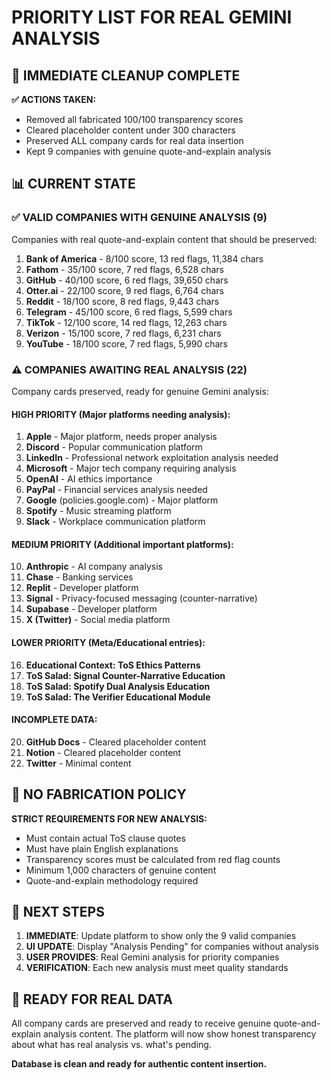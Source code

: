# PRIORITY LIST FOR REAL GEMINI ANALYSIS

## 🎯 **IMMEDIATE CLEANUP COMPLETE**

**✅ ACTIONS TAKEN:**
- Removed all fabricated 100/100 transparency scores
- Cleared placeholder content under 300 characters
- Preserved ALL company cards for real data insertion
- Kept 9 companies with genuine quote-and-explain analysis

## 📊 **CURRENT STATE**

### ✅ **VALID COMPANIES WITH GENUINE ANALYSIS (9)**
Companies with real quote-and-explain content that should be preserved:

1. **Bank of America** - 8/100 score, 13 red flags, 11,384 chars
2. **Fathom** - 35/100 score, 7 red flags, 6,528 chars
3. **GitHub** - 40/100 score, 6 red flags, 39,650 chars
4. **Otter.ai** - 22/100 score, 9 red flags, 6,764 chars
5. **Reddit** - 18/100 score, 8 red flags, 9,443 chars
6. **Telegram** - 45/100 score, 6 red flags, 5,599 chars
7. **TikTok** - 12/100 score, 14 red flags, 12,263 chars
8. **Verizon** - 15/100 score, 7 red flags, 6,231 chars
9. **YouTube** - 18/100 score, 7 red flags, 5,990 chars

### ⚠️ **COMPANIES AWAITING REAL ANALYSIS (22)**
Company cards preserved, ready for genuine Gemini analysis:

#### **HIGH PRIORITY** (Major platforms needing analysis):
1. **Apple** - Major platform, needs proper analysis
2. **Discord** - Popular communication platform
3. **LinkedIn** - Professional network exploitation analysis needed
4. **Microsoft** - Major tech company requiring analysis
5. **OpenAI** - AI ethics importance
6. **PayPal** - Financial services analysis needed
7. **Google** (policies.google.com) - Major platform
8. **Spotify** - Music streaming platform
9. **Slack** - Workplace communication platform

#### **MEDIUM PRIORITY** (Additional important platforms):
10. **Anthropic** - AI company analysis
11. **Chase** - Banking services
12. **Replit** - Developer platform
13. **Signal** - Privacy-focused messaging (counter-narrative)
14. **Supabase** - Developer platform
15. **X (Twitter)** - Social media platform

#### **LOWER PRIORITY** (Meta/Educational entries):
16. **Educational Context: ToS Ethics Patterns**
17. **ToS Salad: Signal Counter-Narrative Education**
18. **ToS Salad: Spotify Dual Analysis Education**
19. **ToS Salad: The Verifier Educational Module**

#### **INCOMPLETE DATA**:
20. **GitHub Docs** - Cleared placeholder content
21. **Notion** - Cleared placeholder content
22. **Twitter** - Minimal content

## 🚫 **NO FABRICATION POLICY**

**STRICT REQUIREMENTS FOR NEW ANALYSIS:**
- Must contain actual ToS clause quotes
- Must have plain English explanations
- Transparency scores must be calculated from red flag counts
- Minimum 1,000 characters of genuine content
- Quote-and-explain methodology required

## 🎯 **NEXT STEPS**

1. **IMMEDIATE**: Update platform to show only the 9 valid companies
2. **UI UPDATE**: Display "Analysis Pending" for companies without analysis
3. **USER PROVIDES**: Real Gemini analysis for priority companies
4. **VERIFICATION**: Each new analysis must meet quality standards

## 📝 **READY FOR REAL DATA**

All company cards are preserved and ready to receive genuine quote-and-explain analysis content. The platform will now show honest transparency about what has real analysis vs. what's pending.

**Database is clean and ready for authentic content insertion.**